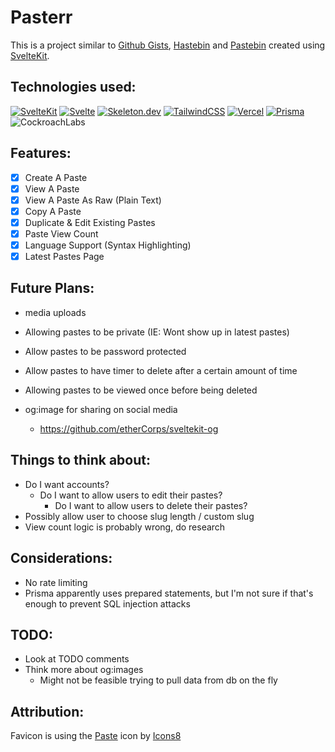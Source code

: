 # Pasterr

<!-- pastebin url -->

This is a project similar to [Github Gists](https://gist.github.com/), [Hastebin](https://hastebin.com) and [Pastebin](https://pastebin.com) created using [SvelteKit](https://kit.svelte.dev/).

## Technologies used:

[![SvelteKit](https://img.shields.io/badge/-SvelteKit-ff3e00?style=for-the-badge&logo=svelte&logoColor=white)](https://kit.svelte.dev/)
[![Svelte](https://img.shields.io/badge/-Svelte-ff3e00?style=for-the-badge&logo=svelte&logoColor=white)](https://svelte.dev/)
[![Skeleton.dev](https://img.shields.io/badge/-Skeleton%20UI-ff3e00?style=for-the-badge&logo=svelte&logoColor=white)](https://skeleton.dev/)
[![TailwindCSS](https://img.shields.io/badge/-TailwindCSS-ff3e00?style=for-the-badge&logo=tailwind-css&logoColor=white)](https://tailwindcss.com/)
[![Vercel](https://img.shields.io/badge/-Vercel-ff3e00?style=for-the-badge&logo=vercel&logoColor=white)](https://vercel.com/)
[![Prisma](https://img.shields.io/badge/-Prisma-ff3e00?style=for-the-badge&logo=prisma&logoColor=white)](https://www.prisma.io/)
![CockroachLabs](https://img.shields.io/badge/CockroachDB-ff3e00?style=for-the-badge&logo=Cockroach%20Labs&logoColor=white)

## Features:

- [x] Create A Paste
- [x] View A Paste
- [x] View A Paste As Raw (Plain Text)
- [x] Copy A Paste
- [x] Duplicate & Edit Existing Pastes
- [x] Paste View Count
- [x] Language Support (Syntax Highlighting)
- [x] Latest Pastes Page

## Future Plans:

- media uploads
- Allowing pastes to be private (IE: Wont show up in latest pastes)
- Allow pastes to be password protected
- Allow pastes to have timer to delete after a certain amount of time
- Allowing pastes to be viewed once before being deleted

- og:image for sharing on social media
  - https://github.com/etherCorps/sveltekit-og

## Things to think about:

- Do I want accounts?
  - Do I want to allow users to edit their pastes?
    - Do I want to allow users to delete their pastes?
- Possibly allow user to choose slug length / custom slug
- View count logic is probably wrong, do research

## Considerations:

- No rate limiting
- Prisma apparently uses prepared statements, but I'm not sure if that's enough to prevent SQL injection attacks

## TODO:

- Look at TODO comments
- Think more about og:images
  - Might not be feasible trying to pull data from db on the fly

## Attribution:

Favicon is using the <a target="_blank" href="https://icons8.com/icon/49462/paste">Paste</a> icon by <a target="_blank" href="https://icons8.com">Icons8</a>
